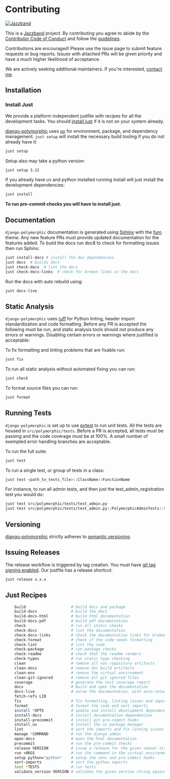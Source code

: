 # Contributing

[![Jazzband](https://jazzband.co/static/img/badge.svg)](https://jazzband.co/)

This is a [Jazzband](https://jazzband.co) project. By contributing you agree to abide by the [Contributor Code of Conduct](https://jazzband.co/about/conduct) and follow the [guidelines](https://jazzband.co/about/guidelines).

Contributions are encouraged! Please use the issue page to submit feature requests or bug reports. Issues with attached PRs will be given priority and have a much higher likelihood of acceptance.

We are actively seeking additional maintainers. If you're interested, [contact me](https://github.com/bckohan).

## Installation

### Install Just

We provide a platform independent justfile with recipes for all the development tasks. You should [install just](https://just.systems/man/en/installation.html) if it is not on your system already.

[django-polymorphic](https://pypi.python.org/pypi/django-polymorphic) uses [uv](https://docs.astral.sh/uv) for environment, package, and dependency management. ``just setup`` will install the necessary build tooling if you do not already have it:

 ```bash
just setup
```

Setup also may take a python version:

```bash
just setup 3.12
```

If you already have uv and python installed running install will just install the development dependencies:

 ```bash
just install
```

**To run pre-commit checks you will have to install just.**

## Documentation

`django-polymorphic` documentation is generated using [Sphinx](https://www.sphinx-doc.org) with the [furo](https://github.com/pradyunsg/furo) theme. Any new feature PRs must provide updated documentation for the features added. To build the docs run doc8 to check for formatting issues then run Sphinx:

```bash
just install-docs # install the doc dependencies
just docs  # builds docs
just check-docs  # lint the docs
just check-docs-links  # check for broken links in the docs
```

Run the docs with auto rebuild using:

```bash
just docs-live
```

## Static Analysis

`django-polymorphic` uses [ruff](https://docs.astral.sh/ruff/) for Python linting, header import standardization and code formatting. Before any PR is accepted the following must be run, and static analysis tools should not produce any errors or warnings. Disabling certain errors or warnings where justified is acceptable:

To fix formatting and linting problems that are fixable run:

```bash
just fix
```

To run all static analysis without automated fixing you can run:

```bash
just check
```

To format source files you can run:

```bash
just format
```

## Running Tests

`django-polymorphic` is set up to use [pytest](https://docs.pytest.org) to run unit tests. All the tests are housed in `src/polymorphic/tests`. Before a PR is accepted, all tests must be passing and the code coverage must be at 100%. A small number of exempted error handling branches are acceptable.

To run the full suite:

 ```bash
just test
```

To run a single test, or group of tests in a class:

 ```bash
just test <path_to_tests_file>::ClassName::FunctionName
```

For instance, to run all admin tests, and then just the test_admin_registration test you would do:

 ```bash
just test src/polymorphic/tests/test_admin.py
just test src/polymorphic/tests/test_admin.py::PolymorphicAdminTests::test_admin_registration
```

## Versioning

[django-polymorphic](https://pypi.python.org/pypi/django-polymorphic) strictly adheres to [semantic versioning](https://semver.org).

## Issuing Releases

The release workflow is triggered by tag creation. You must have [git tag signing enabled](https://docs.github.com/en/authentication/managing-commit-signature-verification/signing-commits). Our justfile has a release shortcut:

```bash
just release x.x.x
```

## Just Recipes

```bash
    build                    # build docs and package
    build-docs               # build the docs
    build-docs-html          # build html documentation
    build-docs-pdf           # build pdf documentation
    check                    # run all static checks
    check-docs               # lint the documentation
    check-docs-links         # check the documentation links for broken links
    check-format             # check if the code needs formatting
    check-lint               # lint the code
    check-package            # run package checks
    check-readme             # check that the readme renders
    check-types              # run static type checking
    clean                    # remove all non repository artifacts
    clean-docs               # remove doc build artifacts
    clean-env                # remove the virtual environment
    clean-git-ignored        # remove all git ignored files
    coverage                 # generate the test coverage report
    docs                     # build and open the documentation
    docs-live                # serve the documentation, with auto-reload
    fetch-refs LIB
    fix                      # fix formatting, linting issues and import sorting
    format                   # format the code and sort imports
    install *OPTS            # update and install development dependencies
    install-docs             # install documentation dependencies
    install-precommit        # install git pre-commit hooks
    install_uv               # install the uv package manager
    lint                     # sort the imports and fix linting issues
    manage *COMMAND          # run the django admin
    open-docs                # open the html documentation
    precommit                # run the pre-commit checks
    release VERSION          # issue a release for the given semver string (e.g. 2.1.0)
    run +ARGS                # run the command in the virtual environment
    setup python="python"    # setup the venv and pre-commit hooks
    sort-imports             # sort the python imports
    test *TESTS              # run tests
    validate_version VERSION # validate the given version string against the lib version
```
